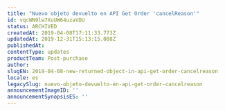 ```yaml
---
title: "Nuevo objeto devuelto en API Get Order 'cancelReason'"
id: vqcWN9lw7XuUW64uzaVDU
status: ARCHIVED
createdAt: 2019-04-08T17:11:33.773Z
updatedAt: 2019-12-31T15:13:15.088Z
publishedAt: 
contentType: updates
productTeam: Post-purchase
author: 
slugEN: 2019-04-08-new-returned-object-in-api-get-order-cancelreason
locale: es
legacySlug: nuevo-objeto-devuelto-en-api-get-order-cancelreason
announcementImageID: ''
announcementSynopsisES: ''
---
```



